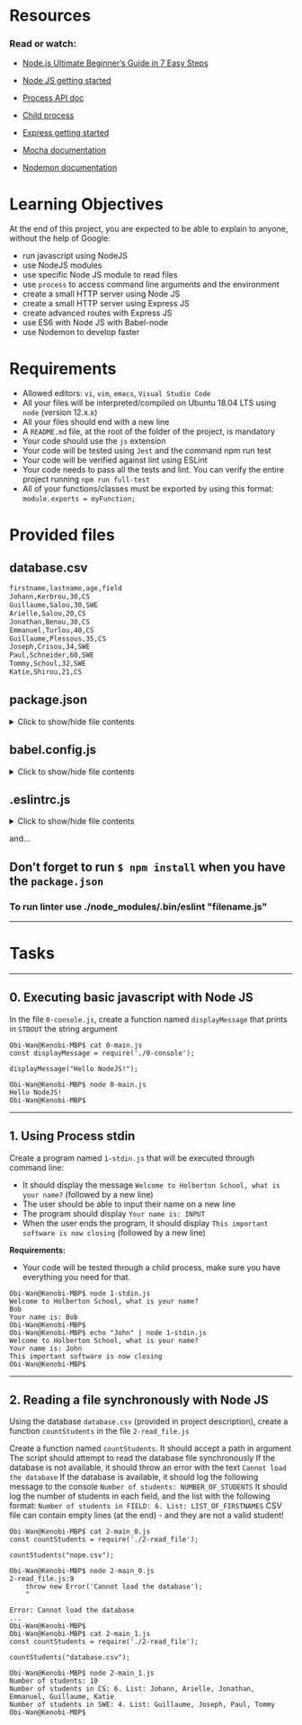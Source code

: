 # Resources

### Read or watch:

- [Node.js Ultimate Beginner’s Guide in 7 Easy Steps](https://www.youtube.com/watch?v=ENrzD9HAZK4)

- [Node JS getting started](https://nodejs.org/en/learn/getting-started/introduction-to-nodejs)

- [Process API doc](https://node.readthedocs.io/en/latest/api/process/)

- [Child process](https://nodejs.org/api/child_process.htm)

- [Express getting started](https://expressjs.com/en/starter/installing.html)

- [Mocha documentation](https://mochajs.org/)

- [Nodemon documentation](https://github.com/remy/nodemon#nodemon)


# Learning Objectives

At the end of this project, you are expected to be able to explain to anyone, without the help of Google:

- run javascript using NodeJS
- use NodeJS modules
- use specific Node JS module to read files
- use `process` to access command line arguments and the environment
- create a small HTTP server using Node JS
- create a small HTTP server using Express JS
- create advanced routes with Express JS
- use ES6 with Node JS with Babel-node
- use Nodemon to develop faster


# Requirements

- Allowed editors: `vi`, `vim`, `emacs`, `Visual Studio Code`
- All your files will be interpreted/compiled on Ubuntu 18.04 LTS using `node` (version 12.x.x)
- All your files should end with a new line
- A `README.md` file, at the root of the folder of the project, is mandatory
- Your code should use the `js` extension
- Your code will be tested using `Jest` and the command npm run test
- Your code will be verified against lint using ESLint
- Your code needs to pass all the tests and lint. You can verify the entire project running `npm run full-test`
- All of your functions/classes must be exported by using this format: `module.exports = myFunction;`


# Provided files

## <b>database.csv</b>
```sh
firstname,lastname,age,field
Johann,Kerbrou,30,CS
Guillaume,Salou,30,SWE
Arielle,Salou,20,CS
Jonathan,Benou,30,CS
Emmanuel,Turlou,40,CS
Guillaume,Plessous,35,CS
Joseph,Crisou,34,SWE
Paul,Schneider,60,SWE
Tommy,Schoul,32,SWE
Katie,Shirou,21,CS
```

## <b>package.json</b>
<details>
  <summary>Click to show/hide file contents</summary>

  ```js
  {
    "name": "node_js_basics",
    "version": "1.0.0",
    "description": "",
    "main": "index.js",
    "scripts": {
      "lint": "./node_modules/.bin/eslint",
      "check-lint": "lint [0-9]*.js",
      "test": "./node_modules/mocha/bin/mocha --require babel-register --exit",
      "dev": "nodemon --exec babel-node --presets babel-preset-env ./server.js ./database.csv"
    },
    "author": "",
    "license": "ISC",
    "dependencies": {
      "chai-http": "^4.3.0",
      "express": "^4.17.1"
    },
    "devDependencies": {
      "babel-cli": "^6.26.0",
      "babel-preset-env": "^1.7.0",
      "nodemon": "^2.0.2",
      "eslint": "^6.4.0",
      "eslint-config-airbnb-base": "^14.0.0",
      "eslint-plugin-import": "^2.18.2",
      "eslint-plugin-jest": "^22.17.0",
      "chai": "^4.2.0",
      "mocha": "^6.2.2",
      "request": "^2.88.0",
      "sinon": "^7.5.0"
    }
  }
  ```
</details>

## <b>babel.config.js</b>
<details>
  <summary>Click to show/hide file contents</summary>

  ```js
  module.exports = {
    presets: [
      [
        '@babel/preset-env',
        {
          targets: {
            node: 'current',
          },
        },
      ],
    ],
  };
  ```
</details>

## <b>.eslintrc.js</b>
<details>
  <summary>Click to show/hide file contents</summary>

  ```js
  module.exports = {
    env: {
      browser: false,
      es6: true,
      jest: true,
    },
    extends: [
      'airbnb-base',
      'plugin:jest/all',
    ],
    globals: {
      Atomics: 'readonly',
      SharedArrayBuffer: 'readonly',
    },
    parserOptions: {
      ecmaVersion: 2018,
      sourceType: 'module',
    },
    plugins: ['jest'],
    rules: {
      'max-classes-per-file': 'off',
      'no-underscore-dangle': 'off',
      'no-console': 'off',
      'no-shadow': 'off',
      'no-restricted-syntax': [
        'error',
        'LabeledStatement',
        'WithStatement',
      ],
    },
    overrides:[
      {
        files: ['*.js'],
        excludedFiles: 'babel.config.js',
      }
    ]
  };
  ```
</details>

and…
## Don’t forget to run `$ npm install` when you have the `package.json`

### To run linter use ./node_modules/.bin/eslint "filename.js"

---

# Tasks

---

## 0. Executing basic javascript with Node JS

In the file `0-console.js`, create a function named `displayMessage` that prints in `STDOUT` the string argument

```
Obi-Wan@Kenobi-MBP$ cat 0-main.js
const displayMessage = require('./0-console');

displayMessage("Hello NodeJS!");

Obi-Wan@Kenobi-MBP$ node 0-main.js
Hello NodeJS!
Obi-Wan@Kenobi-MBP$
```

---

## 1. Using Process stdin

Create a program named `1-stdin.js` that will be executed through command line:
  - It should display the message `Welcome to Holberton School, what is your name?` (followed by a new line)
  - The user should be able to input their name on a new line
  - The program should display `Your name is: INPUT`
  - When the user ends the program, it should display `This important software is now closing` (followed by a new line)

  <b>Requirements:</b>
  - Your code will be tested through a child process, make sure you have everything you need for that.

```
Obi-Wan@Kenobi-MBP$ node 1-stdin.js 
Welcome to Holberton School, what is your name?
Bob
Your name is: Bob
Obi-Wan@Kenobi-MBP$ 
Obi-Wan@Kenobi-MBP$ echo "John" | node 1-stdin.js 
Welcome to Holberton School, what is your name?
Your name is: John
This important software is now closing
Obi-Wan@Kenobi-MBP$
```

---

## 2. Reading a file synchronously with Node JS

Using the database `database.csv` (provided in project description), create a function `countStudents` in the file `2-read_file.js`

Create a function named `countStudents`. It should accept a path in argument
The script should attempt to read the database file synchronously
If the database is not available, it should throw an error with the text `Cannot load the database`
If the database is available, it should log the following message to the console `Number of students: NUMBER_OF_STUDENTS`
It should log the number of students in each field, and the list with the following format: `Number of students in FIELD: 6. List: LIST_OF_FIRSTNAMES`
CSV file can contain empty lines (at the end) - and they are not a valid student!

```
Obi-Wan@Kenobi-MBP$ cat 2-main_0.js
const countStudents = require('./2-read_file');

countStudents("nope.csv");

Obi-Wan@Kenobi-MBP$ node 2-main_0.js
2-read_file.js:9
    throw new Error('Cannot load the database');
    ^

Error: Cannot load the database
...
Obi-Wan@Kenobi-MBP$
Obi-Wan@Kenobi-MBP$ cat 2-main_1.js
const countStudents = require('./2-read_file');

countStudents("database.csv");

Obi-Wan@Kenobi-MBP$ node 2-main_1.js
Number of students: 10
Number of students in CS: 6. List: Johann, Arielle, Jonathan, Emmanuel, Guillaume, Katie
Number of students in SWE: 4. List: Guillaume, Joseph, Paul, Tommy
Obi-Wan@Kenobi-MBP$ 
```